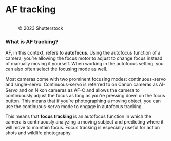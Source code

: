 # AF tracking

<figure><img src="https://images.versus.io/property/aftracking-1598448170147.variety.jpg" alt=""><figcaption><p>© 2023 Shutterstock</p></figcaption></figure>

### What is AF tracking?

AF, in this context, refers to **autofocus**. Using the autofocus function of a camera, you’re allowing the focus motor to adjust to change focus instead of manually moving it yourself. When working in the autofocus setting, you can also often select the focusing mode as well.

Most cameras come with two prominent focusing modes: continuous-servo and single-servo. Continuous-servo is referred to on Canon cameras as Al-Servo and on Nikon cameras as AF-C and allows the camera to continuously adjust the focus as long as you’re pressing down on the focus button. This means that if you’re photographing a moving object, you can use the continuous-servo mode to engage in autofocus tracking.

This means that **focus tracking** is an autofocus function in which the camera is continuously analyzing a moving subject and predicting where it will move to maintain focus. Focus tracking is especially useful for action shots and wildlife photography.
